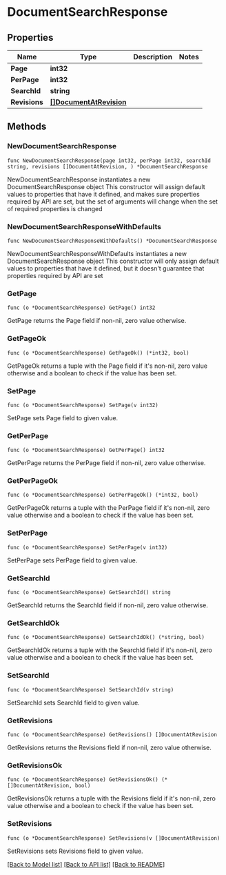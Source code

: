 # DocumentSearchResponse

## Properties

Name | Type | Description | Notes
------------ | ------------- | ------------- | -------------
**Page** | **int32** |  | 
**PerPage** | **int32** |  | 
**SearchId** | **string** |  | 
**Revisions** | [**[]DocumentAtRevision**](DocumentAtRevision.md) |  | 

## Methods

### NewDocumentSearchResponse

`func NewDocumentSearchResponse(page int32, perPage int32, searchId string, revisions []DocumentAtRevision, ) *DocumentSearchResponse`

NewDocumentSearchResponse instantiates a new DocumentSearchResponse object
This constructor will assign default values to properties that have it defined,
and makes sure properties required by API are set, but the set of arguments
will change when the set of required properties is changed

### NewDocumentSearchResponseWithDefaults

`func NewDocumentSearchResponseWithDefaults() *DocumentSearchResponse`

NewDocumentSearchResponseWithDefaults instantiates a new DocumentSearchResponse object
This constructor will only assign default values to properties that have it defined,
but it doesn't guarantee that properties required by API are set

### GetPage

`func (o *DocumentSearchResponse) GetPage() int32`

GetPage returns the Page field if non-nil, zero value otherwise.

### GetPageOk

`func (o *DocumentSearchResponse) GetPageOk() (*int32, bool)`

GetPageOk returns a tuple with the Page field if it's non-nil, zero value otherwise
and a boolean to check if the value has been set.

### SetPage

`func (o *DocumentSearchResponse) SetPage(v int32)`

SetPage sets Page field to given value.


### GetPerPage

`func (o *DocumentSearchResponse) GetPerPage() int32`

GetPerPage returns the PerPage field if non-nil, zero value otherwise.

### GetPerPageOk

`func (o *DocumentSearchResponse) GetPerPageOk() (*int32, bool)`

GetPerPageOk returns a tuple with the PerPage field if it's non-nil, zero value otherwise
and a boolean to check if the value has been set.

### SetPerPage

`func (o *DocumentSearchResponse) SetPerPage(v int32)`

SetPerPage sets PerPage field to given value.


### GetSearchId

`func (o *DocumentSearchResponse) GetSearchId() string`

GetSearchId returns the SearchId field if non-nil, zero value otherwise.

### GetSearchIdOk

`func (o *DocumentSearchResponse) GetSearchIdOk() (*string, bool)`

GetSearchIdOk returns a tuple with the SearchId field if it's non-nil, zero value otherwise
and a boolean to check if the value has been set.

### SetSearchId

`func (o *DocumentSearchResponse) SetSearchId(v string)`

SetSearchId sets SearchId field to given value.


### GetRevisions

`func (o *DocumentSearchResponse) GetRevisions() []DocumentAtRevision`

GetRevisions returns the Revisions field if non-nil, zero value otherwise.

### GetRevisionsOk

`func (o *DocumentSearchResponse) GetRevisionsOk() (*[]DocumentAtRevision, bool)`

GetRevisionsOk returns a tuple with the Revisions field if it's non-nil, zero value otherwise
and a boolean to check if the value has been set.

### SetRevisions

`func (o *DocumentSearchResponse) SetRevisions(v []DocumentAtRevision)`

SetRevisions sets Revisions field to given value.



[[Back to Model list]](../README.md#documentation-for-models) [[Back to API list]](../README.md#documentation-for-api-endpoints) [[Back to README]](../README.md)


